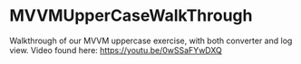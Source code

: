 # MVVMUpperCaseWalkThrough

Walkthrough of our MVVM uppercase exercise, with both converter and log view.
Video found here: https://youtu.be/0wSSaFYwDXQ
